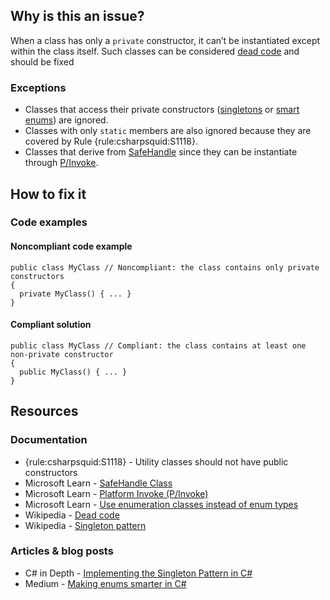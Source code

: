 ## Why is this an issue?
 
When a class has only a `private` constructor, it can’t be instantiated except within the class itself. Such classes can be considered [dead code](https://en.wikipedia.org/wiki/Dead_code) and should be fixed
 
### Exceptions
 
- Classes that access their private constructors ([singletons](https://en.wikipedia.org/wiki/Singleton_pattern) or [smart
  enums](https://learn.microsoft.com/en-us/dotnet/architecture/microservices/microservice-ddd-cqrs-patterns/enumeration-classes-over-enum-types)) are ignored.
- Classes with only `static` members are also ignored because they are covered by Rule {rule:csharpsquid:S1118}.
- Classes that derive from [SafeHandle](https://learn.microsoft.com/en-us/dotnet/api/system.runtime.interopservices.safehandle) since
  they can be instantiate through [P/Invoke](https://learn.microsoft.com/en-us/dotnet/standard/native-interop/pinvoke).

## How to fix it
 
### Code examples
 
#### Noncompliant code example

    public class MyClass // Noncompliant: the class contains only private constructors
    {
      private MyClass() { ... }
    }

#### Compliant solution

    public class MyClass // Compliant: the class contains at least one non-private constructor
    {
      public MyClass() { ... }
    }

## Resources
 
### Documentation

- {rule:csharpsquid:S1118} - Utility classes should not have public constructors
- Microsoft Learn - [SafeHandle Class](https://learn.microsoft.com/en-us/dotnet/api/system.runtime.interopservices.safehandle)
- Microsoft Learn - [Platform Invoke (P/Invoke)](https://learn.microsoft.com/en-us/dotnet/standard/native-interop/pinvoke)
- Microsoft Learn - [Use
  enumeration classes instead of enum types](https://learn.microsoft.com/en-us/dotnet/architecture/microservices/microservice-ddd-cqrs-patterns/enumeration-classes-over-enum-types)
- Wikipedia - [Dead code](https://en.wikipedia.org/wiki/Dead_code)
- Wikipedia - [Singleton pattern](https://en.wikipedia.org/wiki/Singleton_pattern)

### Articles & blog posts

- C# in Depth - [Implementing the Singleton Pattern in C#](https://csharpindepth.com/articles/singleton)
- Medium - [Making enums smarter in C#](https://medium.com/null-exception/making-enums-smarter-in-c-518108cdaa73)